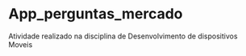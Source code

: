 # App_perguntas_mercado
Atividade realizado na disciplina de Desenvolvimento de dispositivos Moveis
